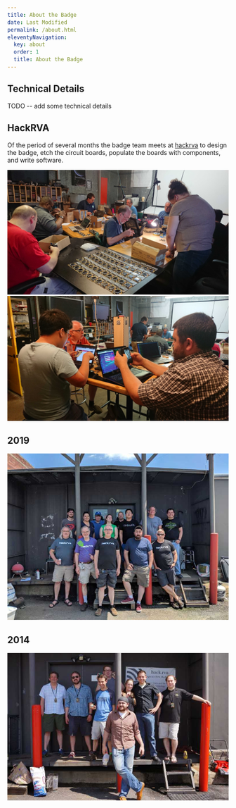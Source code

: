 ```yaml
---
title: About the Badge
date: Last Modified 
permalink: /about.html
eleventyNavigation:
  key: about
  order: 1
  title: About the Badge
---
```

<style>
  img {
    width: 800px !important;
  }
</style>
## Technical Details

TODO -- add some technical details

## HackRVA

Of the period of several months the badge team meets at [hackrva](https://hackrva.org) to design the badge, etch the circuit boards, populate the boards with components, and write software.

![building_the_badge1.jpg](images/building_the_badge1.jpg)
![building_the_badge.jpg](images/building_the_badge.jpg)

## 2019
![2019](images/group2019.jpg)

## 2014
![2014](images/group2014.jpg)
